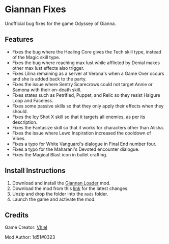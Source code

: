 # Giannan Fixes
Unofficial bug fixes for the game Odyssey of Gianna.

## Features

- Fixes the bug where the Healing Core gives the Tech skill type, instead of the Magic skill type.
- Fixes the bug where reaching max lust while afflicted by Denial makes other max lust effects also trigger.
- Fixes Lilina remaining as a server at Verona's when a Game Over occurs and she is added back to the party.
- Fixes the issue where Sentry Scarecrows could not target Annie or Samona with their on-death skill.
- Fixes states such as Petrified, Puppet, and Relic so they resist Haigure Loop and Faceless.
- Fixes some passive skills so that they only apply their effects when they should.
- Fixes the Icy Shot X skill so that it targets all enemies, as per its description.
- Fixes the Fantasize skill so that it works for characters other than Alisha.
- Fixes the issue where Lewd Inspiration increased the cooldown of Vibes.
- Fixes a typo for White Vanguard's dialogue in Final End number four.
- Fixes a typo for the Maharani's Devoted encounter dialogue.
- Fixes the Magical Blast icon in bullet crafting.

## Install Instructions

1. Download and install the [Giannan Loader](https://github.com/1d51/giannan-loader) mod.
2. Download the mod from this [link](https://github.com/1d51/giannan-fixes/archive/refs/heads/main.zip) for the latest changes.
3. Unzip and drop the folder into the `mods` folder.
4. Launch the game and activate the mod.

## Credits

Game Creator: [Vhiel](https://twitter.com/shvhiel)

Mod Author: 1d51#0323
